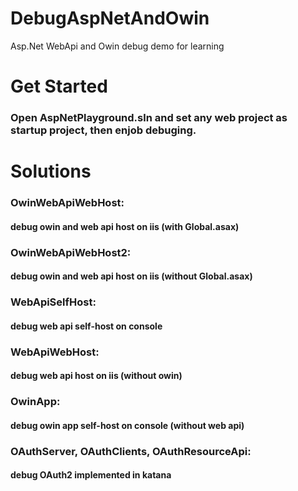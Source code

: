 # DebugAspNetAndOwin
Asp.Net WebApi and Owin debug demo for learning
# Get Started
### Open AspNetPlayground.sln and set any web project as startup project, then enjob debuging.
# Solutions
### OwinWebApiWebHost: 
#### debug owin and web api host on iis (with Global.asax)
### OwinWebApiWebHost2: 
#### debug owin and web api host on iis (without Global.asax)
### WebApiSelfHost: 
#### debug web api self-host on console
### WebApiWebHost: 
#### debug web api host on iis (without owin)
### OwinApp: 
#### debug owin app self-host on console (without web api)
### OAuthServer, OAuthClients, OAuthResourceApi: 
#### debug OAuth2 implemented in katana
